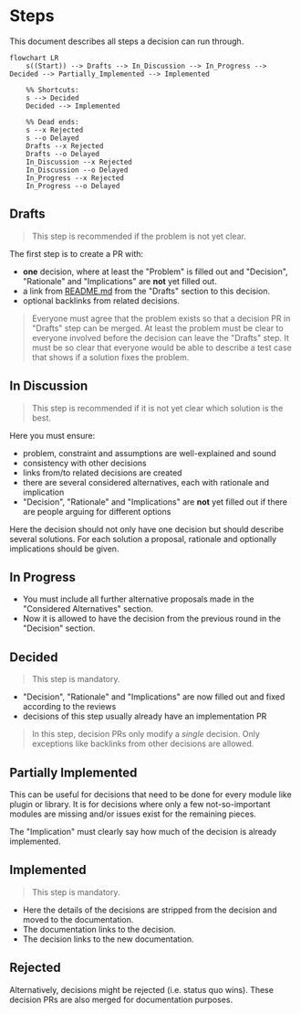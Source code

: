# Steps

This document describes all steps a decision can run through.

```mermaid
flowchart LR
    s((Start)) --> Drafts --> In_Discussion --> In_Progress --> Decided --> Partially_Implemented --> Implemented

    %% Shortcuts:
    s --> Decided
    Decided --> Implemented

    %% Dead ends:
    s --x Rejected
    s --o Delayed
    Drafts --x Rejected
    Drafts --o Delayed
    In_Discussion --x Rejected
    In_Discussion --o Delayed
    In_Progress --x Rejected
    In_Progress --o Delayed
```

## Drafts

> This step is recommended if the problem is not yet clear.

The first step is to create a PR with:

- **one** decision, where at least the "Problem" is filled out and "Decision", "Rationale" and "Implications" are **not** yet filled out.
- a link from [README.md](../README.md) from the "Drafts" section to this decision.
- optional backlinks from related decisions.

> Everyone must agree that the problem exists so that a decision PR in "Drafts" step can be merged.
> At least the problem must be clear to everyone involved before the decision can leave the "Drafts" step.
> It must be so clear that everyone would be able to describe a test case that shows if a solution fixes the problem.

## In Discussion

> This step is recommended if it is not yet clear which solution is the best.

Here you must ensure:

- problem, constraint and assumptions are well-explained and sound
- consistency with other decisions
- links from/to related decisions are created
- there are several considered alternatives, each with rationale and implication
- "Decision", "Rationale" and "Implications" are **not** yet filled out if there are people arguing for different options

Here the decision should not only have one decision but should describe several solutions.
For each solution a proposal, rationale and optionally implications should be given.

## In Progress

- You must include all further alternative proposals made in the "Considered Alternatives" section.
- Now it is allowed to have the decision from the previous round in the "Decision" section.

## Decided

> This step is mandatory.

- "Decision", "Rationale" and "Implications" are now filled out and fixed according to the reviews
- decisions of this step usually already have an implementation PR

> In this step, decision PRs only modify a _single_ decision.
> Only exceptions like backlinks from other decisions are allowed.

## Partially Implemented

This can be useful for decisions that need to be done for every module like plugin or library.
It is for decisions where only a few not-so-important modules are missing and/or issues exist for the remaining pieces.

The "Implication" must clearly say how much of the decision is already implemented.

## Implemented

> This step is mandatory.

- Here the details of the decisions are stripped from the decision and moved to the documentation.
- The documentation links to the decision.
- The decision links to the new documentation.

## Rejected

Alternatively, decisions might be rejected (i.e. status quo wins).
These decision PRs are also merged for documentation purposes.
